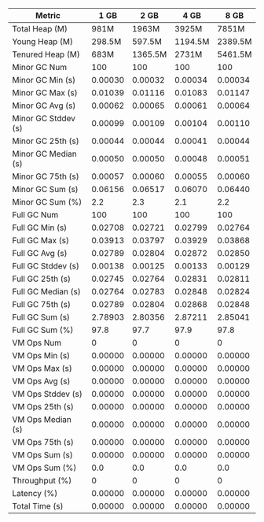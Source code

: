 | Metric | 1 GB | 2 GB | 4 GB | 8 GB |
|------|----|----|----|----|
| Total Heap (M) | 981M | 1963M | 3925M | 7851M |
| Young Heap (M) | 298.5M | 597.5M | 1194.5M | 2389.5M |
| Tenured Heap (M) | 683M | 1365.5M | 2731M | 5461.5M |
| Minor GC Num | 100 | 100 | 100 | 100 |
| Minor GC Min (s) | 0.00030 | 0.00032 | 0.00034 | 0.00034 |
| Minor GC Max (s) | 0.01039 | 0.01116 | 0.01083 | 0.01147 |
| Minor GC Avg (s) | 0.00062 | 0.00065 | 0.00061 | 0.00064 |
| Minor GC Stddev (s) | 0.00099 | 0.00109 | 0.00104 | 0.00110 |
| Minor GC 25th (s) | 0.00044 | 0.00044 | 0.00041 | 0.00044 |
| Minor GC Median (s) | 0.00050 | 0.00050 | 0.00048 | 0.00051 |
| Minor GC 75th (s) | 0.00057 | 0.00060 | 0.00055 | 0.00060 |
| Minor GC Sum (s) | 0.06156 | 0.06517 | 0.06070 | 0.06440 |
| Minor GC Sum (%) | 2.2 | 2.3 | 2.1 | 2.2 |
| Full GC Num | 100 | 100 | 100 | 100 |
| Full GC Min (s) | 0.02708 | 0.02721 | 0.02799 | 0.02764 |
| Full GC Max (s) | 0.03913 | 0.03797 | 0.03929 | 0.03868 |
| Full GC Avg (s) | 0.02789 | 0.02804 | 0.02872 | 0.02850 |
| Full GC Stddev (s) | 0.00138 | 0.00125 | 0.00133 | 0.00129 |
| Full GC 25th (s) | 0.02745 | 0.02764 | 0.02831 | 0.02811 |
| Full GC Median (s) | 0.02764 | 0.02783 | 0.02848 | 0.02824 |
| Full GC 75th (s) | 0.02789 | 0.02804 | 0.02868 | 0.02848 |
| Full GC Sum (s) | 2.78903 | 2.80356 | 2.87211 | 2.85041 |
| Full GC Sum (%) | 97.8 | 97.7 | 97.9 | 97.8 |
| VM Ops Num | 0 | 0 | 0 | 0 |
| VM Ops Min (s) | 0.00000 | 0.00000 | 0.00000 | 0.00000 |
| VM Ops Max (s) | 0.00000 | 0.00000 | 0.00000 | 0.00000 |
| VM Ops Avg (s) | 0.00000 | 0.00000 | 0.00000 | 0.00000 |
| VM Ops Stddev (s) | 0.00000 | 0.00000 | 0.00000 | 0.00000 |
| VM Ops 25th (s) | 0.00000 | 0.00000 | 0.00000 | 0.00000 |
| VM Ops Median (s) | 0.00000 | 0.00000 | 0.00000 | 0.00000 |
| VM Ops 75th (s) | 0.00000 | 0.00000 | 0.00000 | 0.00000 |
| VM Ops Sum (s) | 0.00000 | 0.00000 | 0.00000 | 0.00000 |
| VM Ops Sum (%) | 0.0 | 0.0 | 0.0 | 0.0 |
| Throughput (%) | 0 | 0 | 0 | 0 |
| Latency (%) | 0.00000 | 0.00000 | 0.00000 | 0.00000 |
| Total Time (s) | 0.00000 | 0.00000 | 0.00000 | 0.00000 |
